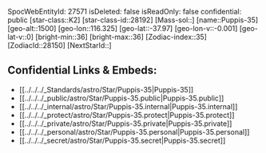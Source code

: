 ﻿---
location:
- -37.97
- -116.325
- 1500
tags:
- astro/Star
type: Star
---

SpocWebEntityId: 27571
isDeleted: false
isReadOnly: false
confidential: public
[star-class::K2]
[star-class-id::28192]
[Mass-sol::]
[name::Puppis-35]
[geo-alt::1500]
[geo-lon::116.325]
[geo-lat::-37.97]
[geo-lon-v::-0.001]
[geo-lat-v::0]
[bright-min::36]
[bright-max::36]
[Zodiac-index::35]
[ZodiacId::28150]
[NextStarId::]



## Confidential Links & Embeds: 
- [[../../../_Standards/astro/Star/Puppis-35|Puppis-35]] 
- [[../../../_public/astro/Star/Puppis-35.public|Puppis-35.public]] 
- [[../../../_internal/astro/Star/Puppis-35.internal|Puppis-35.internal]] 
- [[../../../_protect/astro/Star/Puppis-35.protect|Puppis-35.protect]] 
- [[../../../_private/astro/Star/Puppis-35.private|Puppis-35.private]] 
- [[../../../_personal/astro/Star/Puppis-35.personal|Puppis-35.personal]] 
- [[../../../_secret/astro/Star/Puppis-35.secret|Puppis-35.secret]] 
